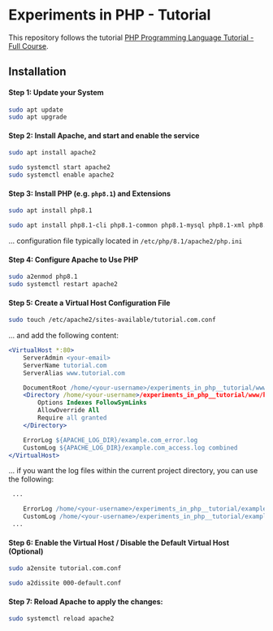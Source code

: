 # Experiments in PHP - Tutorial

This repository follows the tutorial [PHP Programming Language Tutorial - Full Course](https://www.youtube.com/watch?v=OK_JCtrrv-c&t=949s&ab_channel=freeCodeCamp.org).


## Installation

#### Step 1: Update your System
```bash
sudo apt update
sudo apt upgrade
```

#### Step 2: Install Apache, and start and enable the service
```bash
sudo apt install apache2
```

```bash
sudo systemctl start apache2
sudo systemctl enable apache2
```

#### Step 3: Install PHP (e.g. `php8.1`) and Extensions

```bash
sudo apt install php8.1
```

```bash
sudo apt install php8.1-cli php8.1-common php8.1-mysql php8.1-xml php8.1-mbstring php8.1-curl
```

... configuration file typically located in `/etc/php/8.1/apache2/php.ini`

#### Step 4: Configure Apache to Use PHP

```bash
sudo a2enmod php8.1
sudo systemctl restart apache2
```

#### Step 5: Create a Virtual Host Configuration File

```bash
sudo touch /etc/apache2/sites-available/tutorial.com.conf
```

... and add the following content:

```apache
<VirtualHost *:80>
    ServerAdmin <your-email>
    ServerName tutorial.com
    ServerAlias www.tutorial.com

    DocumentRoot /home/<your-username>/experiments_in_php__tutorial/www/html
    <Directory /home/<your-username>/experiments_in_php__tutorial/www/html>
        Options Indexes FollowSymLinks
        AllowOverride All
        Require all granted
    </Directory>

    ErrorLog ${APACHE_LOG_DIR}/example.com_error.log
    CustomLog ${APACHE_LOG_DIR}/example.com_access.log combined
</VirtualHost>
``` 
... if you want the log files within the current project directory, you can use the following:

```apache
 ...

    ErrorLog /home/<your-username>/experiments_in_php__tutorial/example.com_error.log
    CustomLog /home/<your-username>/experiments_in_php__tutorial/example.com_access.log combined
 ...
```



#### Step 6: Enable the Virtual Host /  Disable the Default Virtual Host (Optional)

```bash
sudo a2ensite tutorial.com.conf
```

```bash
sudo a2dissite 000-default.conf
``` 

#### Step 7: Reload Apache to apply the changes:

```bash
sudo systemctl reload apache2
```